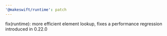 ```yaml
---
'@makeswift/runtime': patch
---
```


fix(runtime): more efficient element lookup, fixes a performance regression introduced in 0.22.0
